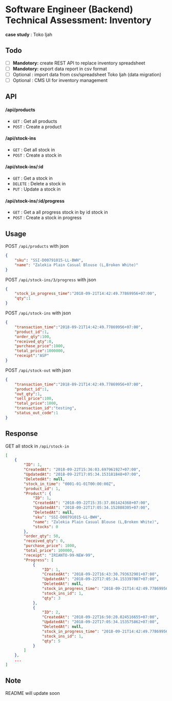 # Software Engineer (Backend) Technical Assessment: Inventory

**case study** : Toko Ijah

## Todo
 - [ ] **Mandotory:** create REST API to replace inventory spreadsheet
 - [ ] **Mandotory:** export data report in csv format
 - [ ] Optional : import data from csv/spreadsheet Toko Ijah (data migration)
 - [ ] Optional : CMS UI for inventory management

## API

#### /api/products
* `GET` : Get all products
* `POST` : Create a product

#### /api/stock-ins
* `GET` : Get all stock in
* `POST` : Create a stock in

#### /api/stock-ins/:id
* `GET` : Get a stock in
* `DELETE` : Delete a stock in
* `PUT` : Update a stock in

#### /api/stock-ins/:id/progress
* `GET` : Get a all progress stock in by id stock in 
* `POST` : Create a stock in progress

## Usage

POST `/api/products` with json
```json
{
    "sku": "SSI-D00791015-LL-BWH",
    "name": "Zalekia Plain Casual Blouse (L,Broken White)"
}
```

POST `/api/stock-ins/3/progress` with json
```json
{
    "stock_in_progress_time":"2018-09-21T14:42:49.77869956+07:00",
    "qty":1
}
```

POST `/api/stock-ins` with json
```json
{
	"transaction_time":"2018-09-21T14:42:49.77869956+07:00",
	"product_id":1,
	"order_qty":100,
	"received_qty":0,
	"purchase_price":1000,
	"total_price":1000000,
	"receipt":"ASP"
}
```

POST `/api/stock-out` with json
```json
{
    "transaction_time":"2018-09-21T14:42:49.77869956+07:00",
    "product_id":1,
    "out_qty":1,
    "sell_price":100,
    "total_price":1000,
    "transaction_id":"testing",
    "status_out_code":1
}
```

## Response

GET all stock in `/api/stock-in`
```json
[
    {
        "ID": 1,
        "CreatedAt": "2018-09-22T15:36:03.697961927+07:00",
        "UpdatedAt": "2018-09-22T17:05:34.153181848+07:00",
        "DeletedAt": null,
        "stock_in_time": "0001-01-01T00:00:00Z",
        "product_id": 1,
        "Product": {
            "ID": 1,
            "CreatedAt": "2018-09-22T15:35:37.861424368+07:00",
            "UpdatedAt": "2018-09-22T17:05:34.152808305+07:00",
            "DeletedAt": null,
            "sku": "SSI-D00791015-LL-BWH",
            "name": "Zalekia Plain Casual Blouse (L,Broken White)",
            "stocks": 0
        },
        "order_qty": 50,
        "received_qty": 0,
        "purchase_price": 1000,
        "total_price": 100000,
        "receipt": "IRIANTO-99-NEW-99",
        "Progress": [
            {
                "ID": 1,
                "CreatedAt": "2018-09-22T16:43:30.793632901+07:00",
                "UpdatedAt": "2018-09-22T17:05:34.153397007+07:00",
                "DeletedAt": null,
                "stock_in_progress_time": "2018-09-21T14:42:49.77869956+07:00",
                "stock_ins_id": 1,
                "qty": 3
            },
            {
                "ID": 2,
                "CreatedAt": "2018-09-22T16:50:20.024516655+07:00",
                "UpdatedAt": "2018-09-22T17:05:34.153575862+07:00",
                "DeletedAt": null,
                "stock_in_progress_time": "2018-09-21T14:42:49.77869956+07:00",
                "stock_ins_id": 1,
                "qty": 5
            }
        ]
    },
    ...
]
```

## Note
README will update soon
